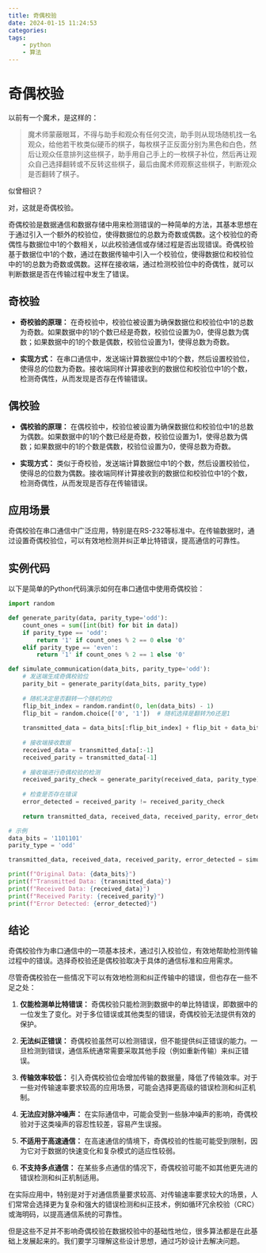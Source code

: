 ```yaml
---
title: 奇偶校验
date: 2024-01-15 11:24:53
categories:
tags:
    - python
    - 算法
---
```


# 奇偶校验

以前有一个魔术，是这样的：

> 魔术师蒙蔽眼耳，不得与助手和观众有任何交流，助手则从现场随机找一名观众，给他若干枚类似硬币的棋子，每枚棋子正反面分别为黑色和白色，然后让观众任意排列这些棋子，助手用自己手上的一枚棋子补位，然后再让观众自己选择翻转或不反转这些棋子，最后由魔术师观察这些棋子，判断观众是否翻转了棋子。

似曾相识？

对，这就是奇偶校验。

奇偶校验是数据通信和数据存储中用来检测错误的一种简单的方法，其基本思想在于通过引入一个额外的校验位，使得数据位的总数为奇数或偶数。这个校验位的奇偶性与数据位中1的个数相关，以此校验通信或存储过程是否出现错误。奇偶校验基于数据位中1的个数，通过在数据传输中引入一个校验位，使得数据位和校验位中的1的总数为奇数或偶数。这样在接收端，通过检测校验位中的奇偶性，就可以判断数据是否在传输过程中发生了错误。

## 奇校验

- **奇校验的原理：** 在奇校验中，校验位被设置为确保数据位和校验位中1的总数为奇数。如果数据中的1的个数已经是奇数，校验位设置为0，使得总数为偶数；如果数据中的1的个数是偶数，校验位设置为1，使得总数为奇数。

- **实现方式：** 在串口通信中，发送端计算数据位中1的个数，然后设置校验位，使得总的位数为奇数。接收端同样计算接收到的数据位和校验位中1的个数，检测奇偶性，从而发现是否存在传输错误。

## 偶校验

- **偶校验的原理：** 在偶校验中，校验位被设置为确保数据位和校验位中1的总数为偶数。如果数据中的1的个数已经是奇数，校验位设置为1，使得总数为偶数；如果数据中的1的个数是偶数，校验位设置为0，使得总数为奇数。

- **实现方式：** 类似于奇校验，发送端计算数据位中1的个数，然后设置校验位，使得总的位数为偶数。接收端同样计算接收到的数据位和校验位中1的个数，检测奇偶性，从而发现是否存在传输错误。

## 应用场景

奇偶校验在串口通信中广泛应用，特别是在RS-232等标准中。在传输数据时，通过设置奇偶校验位，可以有效地检测并纠正单比特错误，提高通信的可靠性。

<!-- more -->

## 实例代码

以下是简单的Python代码演示如何在串口通信中使用奇偶校验：

```python
import random

def generate_parity(data, parity_type='odd'):
    count_ones = sum([int(bit) for bit in data])
    if parity_type == 'odd':
        return '1' if count_ones % 2 == 0 else '0'
    elif parity_type == 'even':
        return '1' if count_ones % 2 == 1 else '0'

def simulate_communication(data_bits, parity_type='odd'):
    # 发送端生成奇偶校验位
    parity_bit = generate_parity(data_bits, parity_type)
    
    # 随机决定是否翻转一个随机的位
    flip_bit_index = random.randint(0, len(data_bits) - 1)
    flip_bit = random.choice(['0', '1'])  # 随机选择是翻转为0还是1
    
    transmitted_data = data_bits[:flip_bit_index] + flip_bit + data_bits[flip_bit_index + 1:] + parity_bit
    
    # 接收端接收数据
    received_data = transmitted_data[:-1]
    received_parity = transmitted_data[-1]
    
    # 接收端进行奇偶校验的检测
    received_parity_check = generate_parity(received_data, parity_type)
    
    # 检查是否存在错误
    error_detected = received_parity != received_parity_check
    
    return transmitted_data, received_data, received_parity, error_detected

# 示例
data_bits = '1101101'
parity_type = 'odd'

transmitted_data, received_data, received_parity, error_detected = simulate_communication(data_bits, parity_type)

print(f"Original Data: {data_bits}")
print(f"Transmitted Data: {transmitted_data}")
print(f"Received Data: {received_data}")
print(f"Received Parity: {received_parity}")
print(f"Error Detected: {error_detected}")
```

## 结论

奇偶校验作为串口通信中的一项基本技术，通过引入校验位，有效地帮助检测传输过程中的错误。选择奇校验还是偶校验取决于具体的通信标准和应用需求。

尽管奇偶校验在一些情况下可以有效地检测和纠正传输中的错误，但也存在一些不足之处：

1. **仅能检测单比特错误：** 奇偶校验只能检测到数据中的单比特错误，即数据中的一位发生了变化。对于多位错误或其他类型的错误，奇偶校验无法提供有效的保护。

2. **无法纠正错误：** 奇偶校验虽然可以检测错误，但不能提供纠正错误的能力。一旦检测到错误，通信系统通常需要采取其他手段（例如重新传输）来纠正错误。

3. **传输效率较低：** 引入奇偶校验位会增加传输的数据量，降低了传输效率。对于一些对传输速率要求较高的应用场景，可能会选择更高级的错误检测和纠正机制。

4. **无法应对脉冲噪声：** 在实际通信中，可能会受到一些脉冲噪声的影响，奇偶校验对于这类噪声的容忍性较差，容易产生误报。

5. **不适用于高速通信：** 在高速通信的情境下，奇偶校验的性能可能受到限制，因为它对于数据的快速变化和复杂模式的适应性较弱。

6. **不支持多点通信：** 在某些多点通信的情况下，奇偶校验可能不如其他更先进的错误检测和纠正机制适用。

在实际应用中，特别是对于对通信质量要求较高、对传输速率要求较大的场景，人们常常会选择更为复杂和强大的错误检测和纠正技术，例如循环冗余校验（CRC）或海明码，以提高通信系统的可靠性。

但是这些不足并不影响奇偶校验在数据校验中的基础性地位，很多算法都是在此基础上发展起来的。我们要学习理解这些设计思想，通过巧妙设计去解决问题。